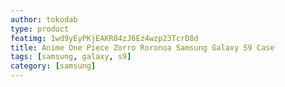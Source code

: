 ```yaml
---
author: tokodab
type: product
featimg: 1wd9yEyPKjEAKR84zJ6Ez4wzp23TcrD8d
title: Anime One Piece Zorro Roronoa Samsung Galaxy S9 Case
tags: [samsung, galaxy, s9]
category: [samsung]
---
```

